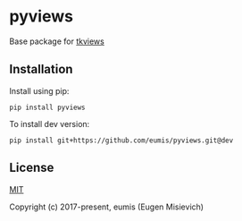 # pyviews

Base package for [tkviews](https://github.com/eumis/tkviews)

## Installation

Install using pip:

`pip install pyviews`

To install dev version:

`pip install git+https://github.com/eumis/pyviews.git@dev`

## License

[MIT](http://opensource.org/licenses/MIT)

Copyright (c) 2017-present, eumis (Eugen Misievich)